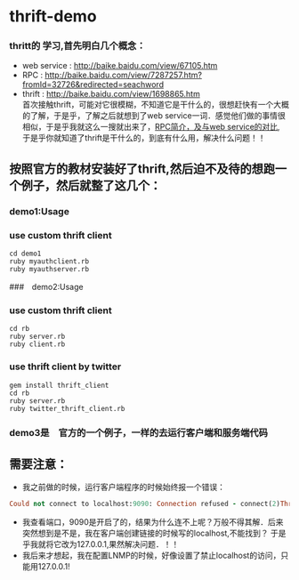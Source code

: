 thrift-demo
===========
### thritt的 学习,首先明白几个概念：
* web service : http://baike.baidu.com/view/67105.htm
* RPC : http://baike.baidu.com/view/7287257.htm?fromId=32726&redirected=seachword
* thrift : http://baike.baidu.com/view/1698865.htm  
首次接触thrift，可能对它很模糊，不知道它是干什么的，很想赶快有一个大概的了解，于是乎，了解之后就想到了web service一词．感觉他们做的事情很相似，于是乎我就这么一搜就出来了，[RPC简介，及与web service的对比](http://kyfxbl.iteye.com/blog/1745550), 于是乎你就知道了thrift是干什么的，到底有什么用，解决什么问题！！

## 按照官方的教材安装好了thrift,然后迫不及待的想跑一个例子，然后就整了这几个：
### demo1:Usage
### use custom thrift client
```shell
cd demo1
ruby myauthclient.rb
ruby myauthserver.rb
```
###　demo2:Usage
### use custom thrift client
```shell
cd rb
ruby server.rb
ruby client.rb
```
### use thrift client by twitter
```shell
gem install thrift_client
cd rb
ruby server.rb
ruby twitter_thrift_client.rb
```
### demo3是　官方的一个例子，一样的去运行客户端和服务端代码
## 需要注意：
* 我之前做的时候，运行客户端程序的时候始终报一个错误：
```ruby
Could not connect to localhost:9090: Connection refused - connect(2)Thrift::Exception
```
* 我查看端口，9090是开启了的，结果为什么连不上呢？万般不得其解．后来突然想到是不是，我在客户端创建链接的时候写的localhost,不能找到？
于是乎我就将它改为127.0.0.1,果然解决问题．！！
* 我后来才想起，我在配置LNMP的时候，好像设置了禁止localhost的访问，只能用127.0.0.1!